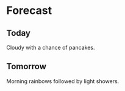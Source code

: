 # Forecast

## Today

Cloudy with a chance of pancakes.

## Tomorrow

Morning rainbows followed by light showers.
